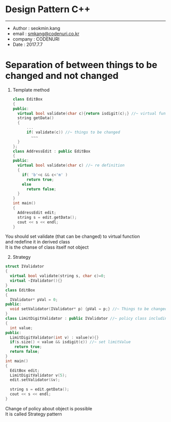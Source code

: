 # Design Pattern C++
----------

* Author : seokmin.kang 
* email : smkang@codenuri.co.kr
* company : CODENURI
* Date : 2017.7.7

# Separation of between things to be changed and not changed

1.  Template method

    ````C++
    class EditBox
    {
    public:
      virtual bool validate(char c){return isdigit(c);} //~ virtual function
      string getData()
      {
          ...
          if( validate(c)) //~ things to be changed
            ~~~
      }
    };
    class AddressEdit : public EditBox
    {
    public:
      virtual bool validate(char c) //~ re definition
      {
        if( 'b'<c && c<'m' )
          return true;
        else 
          return false;
      }    
    }
    int main()
    {
      AddressEdit edit;
      string s = edit.getData();
      cout << s << endl;    
    }
    ````
You should set validate (that can be changed) to virtual function  
and redefine it in derived class  
It is the chanse of class itself not object

2.	Strategy

   ````c++
   struct IValidator
   {
     virtual bool validate(string s, char c)=0;
     virtual ~IValidator(){}
   }
   class EditBox
   {
     IValidator* pVal = 0;
   public:
     void setValidator(IValidator* p) {pVal = p;} //~ Things to be changed (validate function) 
   }
   class LimitDigitValidator : public IValidator //~ policy class including validation policy
   {
     int value;
   public:
     LimitDigitValidator(int v) : value(v){}
     if(s.size() < value && isdigit(c)) //~ set limitValue
       return true;
     return false;
   }
   int main()
   {
     EditBox edit;
     LimitDigitValidator v(5);
     edit.setValidator(&v);
     
     string s = edit.getData();
     cout << s << endl;
   }
   ````

Change of policy about object is possible  
It is called Strategy pattern


